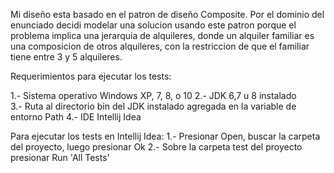 Mi diseño esta basado en el patron de diseño Composite. Por el dominio del enunciado decidi modelar una solucion usando este patron
porque el problema implica una jerarquia  de alquileres, donde un alquiler familiar es una composicion de otros  alquileres, con la restriccion
de que el familiar  tiene entre 3 y 5 alquileres.


Requerimientos para ejecutar los tests:
 
   1.- Sistema operativo Windows XP, 7, 8, o 10
   2.- JDK 6,7 u 8 instalado  
   3.- Ruta al directorio bin del JDK instalado agregada en la variable de entorno Path
   4.- IDE Intellij Idea

Para ejecutar los tests en Intellij Idea:
   1.- Presionar Open, buscar la carpeta del proyecto, luego presionar Ok
   2.- Sobre la carpeta test del proyecto presionar Run 'All Tests'

